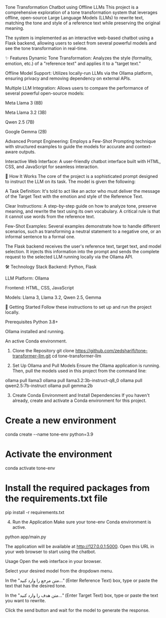 Tone Transformation Chatbot using Offline LLMs
This project is a comprehensive exploration of a tone transformation system that leverages offline, open-source Large Language Models (LLMs) to rewrite text, matching the tone and style of a reference text while preserving the original meaning.

The system is implemented as an interactive web-based chatbot using a Flask backend, allowing users to select from several powerful models and see the tone transformation in real-time.

✨ Features
Dynamic Tone Transformation: Analyzes the style (formality, emotion, etc.) of a "reference text" and applies it to a "target text."

Offline Model Support: Utilizes locally-run LLMs via the Ollama platform, ensuring privacy and removing dependency on external APIs.

Multiple LLM Integration: Allows users to compare the performance of several powerful open-source models:

Meta Llama 3 (8B)

Meta Llama 3.2 (3B)

Qwen 2.5 (7B)

Google Gemma (2B)

Advanced Prompt Engineering: Employs a Few-Shot Prompting technique with structured examples to guide the models for accurate and context-aware outputs.

Interactive Web Interface: A user-friendly chatbot interface built with HTML, CSS, and JavaScript for seamless interaction.

🤖 How It Works
The core of the project is a sophisticated prompt designed to instruct the LLM on its task. The model is given the following:

A Task Definition: It's told to act like an actor who must deliver the message of the Target Text with the emotion and style of the Reference Text.

Clear Instructions: A step-by-step guide on how to analyze tone, preserve meaning, and rewrite the text using its own vocabulary. A critical rule is that it cannot use words from the reference text.

Few-Shot Examples: Several examples demonstrate how to handle different scenarios, such as transforming a neutral statement to a negative one, or an informal sentence to a formal one.

The Flask backend receives the user's reference text, target text, and model selection. It injects this information into the prompt and sends the complete request to the selected LLM running locally via the Ollama API.

🛠️ Technology Stack
Backend: Python, Flask

LLM Platform: Ollama

Frontend: HTML, CSS, JavaScript

Models: Llama 3, Llama 3.2, Qwen 2.5, Gemma

🚀 Getting Started
Follow these instructions to set up and run the project locally.

Prerequisites
Python 3.8+

Ollama installed and running.

An active Conda environment.

1. Clone the Repository
git clone https://github.com/zedsharifi/tone-transformer-llm.git
cd tone-transformer-llm

2. Set Up Ollama and Pull Models
Ensure the Ollama application is running. Then, pull the models used in this project from the command line:

ollama pull llama3
ollama pull llama3.2:3b-instruct-q8_0
ollama pull qwen2.5:7b-instruct
ollama pull gemma:2b

3. Create Conda Environment and Install Dependencies
If you haven't already, create and activate a Conda environment for this project.

# Create a new environment
conda create --name tone-env python=3.9

# Activate the environment
conda activate tone-env

# Install the required packages from the requirements.txt file
pip install -r requirements.txt

4. Run the Application
Make sure your tone-env Conda environment is active.

python app/main.py

The application will be available at http://127.0.0.1:5000. Open this URL in your web browser to start using the chatbot.

Usage
Open the web interface in your browser.

Select your desired model from the dropdown menu.

In the "متن مرجع را وارد کنید..." (Enter Reference Text) box, type or paste the text that has the desired tone.

In the "متن هدف را وارد کنید..." (Enter Target Text) box, type or paste the text you want to rewrite.

Click the send button and wait for the model to generate the response.